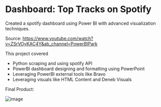 # Dashboard: Top Tracks on Spotify

Created a spotify dashboard using Power BI with advanced visualization techniques. 

Source: https://www.youtube.com/watch?v=ZSrVOyKAC4Y&ab_channel=PowerBIPark

This project covered
- Python scraping and using spotify API
- PowerBI dashboard designing and formatting using PowerPoint
- Leveraging PowerBI external tools like Bravo
- Leveraging visuals like HTML Content and Deneb Visuals

Final Product:

![image](https://github.com/alexiswhng/spotify_dashboard/assets/57018350/184ec1e0-a3fb-45ed-8598-da966b7e0138)


